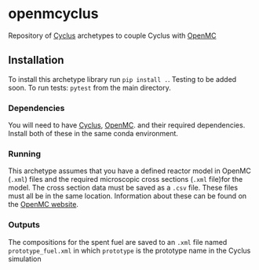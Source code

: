 # openmcyclus
Repository of [Cyclus](https://fuelcycle.org/) archetypes to couple Cyclus with [OpenMC](https://docs.openmc.org/en/develop/pythonapi/generated/openmc.run.html)

## Installation 
To install this archetype library run ``pip install .``. Testing 
to be added soon.
To run tests: ``pytest`` from the main directory.

### Dependencies
You will need to have [Cyclus](www.github.com/cyclus/cyclus), [OpenMC](https://docs.openmc.org).
and their required dependencies. Install both of these in the same conda environment.

### Running
This archetype assumes that you have a defined reactor model in OpenMC (``.xml``) 
files and the 
required microscopic cross sections (``.xml`` file)for the model. The cross 
section data must be saved as a ``.csv`` file. These files must 
all be in the same location. Information about 
these can be found on the [OpenMC website](https://docs.openmc.org). 

### Outputs
The compositions for the spent fuel are saved to an ``.xml`` file named 
``prototype_fuel.xml`` in which ``prototype`` is the prototype name in 
the Cyclus simulation
